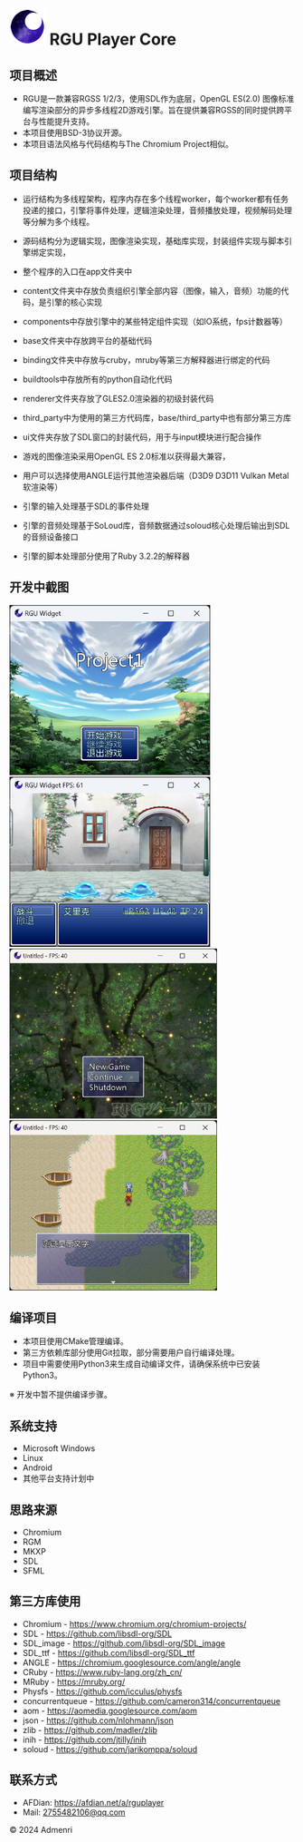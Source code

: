 ﻿# ![Logo](app/resources/rgu_favicon_64.png) RGU Player Core

## 项目概述

- RGU是一款兼容RGSS 1/2/3，使用SDL作为底层，OpenGL ES(2.0) 图像标准编写渲染部分的异步多线程2D游戏引擎。旨在提供兼容RGSS的同时提供跨平台与性能提升支持。
- 本项目使用BSD-3协议开源。
- 本项目语法风格与代码结构与The Chromium Project相似。

## 项目结构

- 运行结构为多线程架构，程序内存在多个线程worker，每个worker都有任务投递的接口，引擎将事件处理，逻辑渲染处理，音频播放处理，视频解码处理等分解为多个线程。

- 源码结构分为逻辑实现，图像渲染实现，基础库实现，封装组件实现与脚本引擎绑定实现，
- 整个程序的入口在app文件夹中
- content文件夹中存放负责组织引擎全部内容（图像，输入，音频）功能的代码，是引擎的核心实现
- components中存放引擎中的某些特定组件实现（如IO系统，fps计数器等）
- base文件夹中存放跨平台的基础代码
- binding文件夹中存放与cruby，mruby等第三方解释器进行绑定的代码
- buildtools中存放所有的python自动化代码
- renderer文件夹存放了GLES2.0渲染器的初级封装代码
- third_party中为使用的第三方代码库，base/third_party中也有部分第三方库
- ui文件夹存放了SDL窗口的封装代码，用于与input模块进行配合操作

- 游戏的图像渲染采用OpenGL ES 2.0标准以获得最大兼容，
- 用户可以选择使用ANGLE运行其他渲染器后端（D3D9 D3D11 Vulkan Metal 软渲染等）
- 引擎的输入处理基于SDL的事件处理
- 引擎的音频处理基于SoLoud库，音频数据通过soloud核心处理后输出到SDL的音频设备接口
- 引擎的脚本处理部分使用了Ruby 3.2.2的解释器

## 开发中截图

<img src="app/test/1.png" height="300">

<img src="app/test/2.png" height="300">

<img src="app/test/3.png" height="300">

<img src="app/test/4.png" height="300">

## 编译项目

 - 本项目使用CMake管理编译。
 - 第三方依赖库部分使用Git拉取，部分需要用户自行编译处理。
 - 项目中需要使用Python3来生成自动编译文件，请确保系统中已安装Python3。

※ 开发中暂不提供编译步骤。

## 系统支持

- Microsoft Windows
- Linux
- Android
- 其他平台支持计划中

## 思路来源

- Chromium
- RGM
- MKXP
- SDL
- SFML

## 第三方库使用

- Chromium - https://www.chromium.org/chromium-projects/
- SDL - https://github.com/libsdl-org/SDL
- SDL_image - https://github.com/libsdl-org/SDL_image
- SDL_ttf - https://github.com/libsdl-org/SDL_ttf
- ANGLE - https://chromium.googlesource.com/angle/angle
- CRuby - https://www.ruby-lang.org/zh_cn/
- MRuby - https://mruby.org/
- Physfs - https://github.com/icculus/physfs
- concurrentqueue - https://github.com/cameron314/concurrentqueue
- aom - https://aomedia.googlesource.com/aom
- json - https://github.com/nlohmann/json
- zlib - https://github.com/madler/zlib
- inih - https://github.com/jtilly/inih
- soloud - https://github.com/jarikomppa/soloud

## 联系方式

- AFDian: https://afdian.net/a/rguplayer
- Mail: 2755482106@qq.com

© 2024 Admenri
